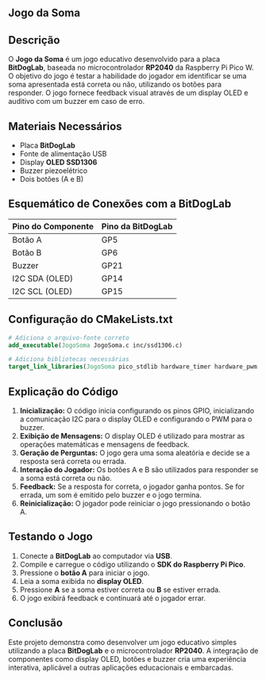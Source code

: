 ## Jogo da Soma

## Descrição
O **Jogo da Soma** é um jogo educativo desenvolvido para a placa **BitDogLab**, baseada no microcontrolador **RP2040** da Raspberry Pi Pico W. O objetivo do jogo é testar a habilidade do jogador em identificar se uma soma apresentada está correta ou não, utilizando os botões para responder. O jogo fornece feedback visual através de um display OLED e auditivo com um buzzer em caso de erro.

## Materiais Necessários
- Placa **BitDogLab**
- Fonte de alimentação USB
- Display **OLED SSD1306**
- Buzzer piezoelétrico
- Dois botões (A e B)

## Esquemático de Conexões com a BitDogLab

| Pino do Componente | Pino da BitDogLab |
|---------------------|-------------------|
| Botão A           | GP5               |
| Botão B           | GP6               |
| Buzzer            | GP21              |
| I2C SDA (OLED)    | GP14              |
| I2C SCL (OLED)    | GP15              |

## Configuração do CMakeLists.txt
```cmake
# Adiciona o arquivo-fonte correto
add_executable(JogoSoma JogoSoma.c inc/ssd1306.c)

# Adiciona bibliotecas necessárias
target_link_libraries(JogoSoma pico_stdlib hardware_timer hardware_pwm hardware_clocks hardware_gpio hardware_i2c)
```

## Explicação do Código
1. **Inicialização:** O código inicia configurando os pinos GPIO, inicializando a comunicação I2C para o display OLED e configurando o PWM para o buzzer.
2. **Exibição de Mensagens:** O display OLED é utilizado para mostrar as operações matemáticas e mensagens de feedback.
3. **Geração de Perguntas:** O jogo gera uma soma aleatória e decide se a resposta será correta ou errada.
4. **Interação do Jogador:** Os botões A e B são utilizados para responder se a soma está correta ou não.
5. **Feedback:** Se a resposta for correta, o jogador ganha pontos. Se for errada, um som é emitido pelo buzzer e o jogo termina.
6. **Reinicialização:** O jogador pode reiniciar o jogo pressionando o botão A.

## Testando o Jogo
1. Conecte a **BitDogLab** ao computador via **USB**.
2. Compile e carregue o código utilizando o **SDK do Raspberry Pi Pico**.
3. Pressione o **botão A** para iniciar o jogo.
4. Leia a soma exibida no **display OLED**.
5. Pressione **A** se a soma estiver correta ou **B** se estiver errada.
6. O jogo exibirá feedback e continuará até o jogador errar.

## Conclusão
Este projeto demonstra como desenvolver um jogo educativo simples utilizando a placa **BitDogLab** e o microcontrolador **RP2040**. A integração de componentes como display OLED, botões e buzzer cria uma experiência interativa, aplicável a outras aplicações educacionais e embarcadas.

